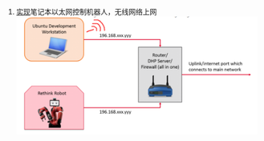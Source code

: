 1. [实现](https://answers.ros.org/question/341081/how-can-i-connect-to-a-ros-master-and-the-internet-via-two-different-networks/)笔记本以太网控制机器人，无线网络上网![20201121110945](https://raw.githubusercontent.com/yipliu/Image/master/20201121110945.png)